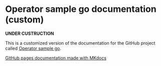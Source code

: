 # Operator sample go documentation (custom)

**UNDER CUSTRUCTION**

This is a customized version of the documentation for the GitHub project called [Operator sample go](https://github.com/IBM/operator-sample-go).

[GitHub pages documentation made with MKdocs](https://ibm.github.io/operator-sample-go-documentation/)
